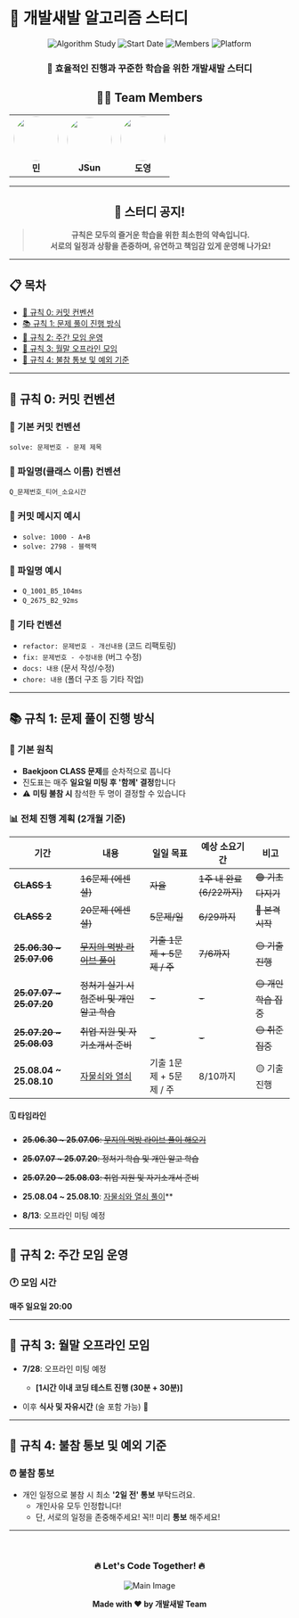 # 🚀 개발새발 알고리즘 스터디

<div align="center">

![Algorithm Study](https://img.shields.io/badge/Algorithm-Study-blue?style=for-the-badge&logo=python&logoColor=white)
![Start Date](https://img.shields.io/badge/Start-2025.06.20-green?style=for-the-badge&logo=calendar&logoColor=white)
![Members](https://img.shields.io/badge/Members-3-orange?style=for-the-badge&logo=users&logoColor=white)
![Platform](https://img.shields.io/badge/Platform-Baekjoon-brightgreen?style=for-the-badge&logo=codingninjas&logoColor=white)

### 💪 효율적인 진행과 꾸준한 학습을 위한 개발새발 스터디

## 👨‍💻 Team Members

<table>
  <tr>
    <td align="center">
      <img src="https://avatars.githubusercontent.com/u/113077033?v=4" width="80px" style="border-radius: 50%;">
      <br/>
      <b>민</b>
    </td>
    <td align="center">
      <img src="https://avatars.githubusercontent.com/u/125232426?v=4" width="80px" style="border-radius: 50%;">
      <br/>
      <b>JSun</b>
    </td>
    <td align="center">
      <img src="https://avatars.githubusercontent.com/u/154123905?v=4" width="80px" style="border-radius: 50%;">
      <br/>
      <b>도영</b>
    </td>
  </tr>
</table>

</div>

---

<div align="center">

## 🤝 스터디 공지!

> **규칙은 모두의 즐거운 학습을 위한 최소한의 약속입니다.**  
> **서로의 일정과 상황을 존중하며, 유연하고 책임감 있게 운영해 나가요!**

</div>

---

## 📋 목차

- [📝 규칙 0: 커밋 컨벤션](#-규칙-0-커밋-컨벤션)
- [📚 규칙 1: 문제 풀이 진행 방식](#-규칙-1-문제-풀이-진행-방식)
- [👥 규칙 2: 주간 모임 운영](#-규칙-2-주간-모임-운영)
- [🍕 규칙 3: 월말 오프라인 모임](#-규칙-3-월말-오프라인-모임)
- [📢 규칙 4: 불참 통보 및 예외 기준](#-규칙-4-불참-통보-및-예외-기준)

---

## 📝 규칙 0: 커밋 컨벤션

### 🎯 기본 커밋 컨벤션
```
solve: 문제번호 - 문제 제목
```

### 📁 파일명(클래스 이름) 컨벤션
```
Q_문제번호_티어_소요시간
```

### 📌 커밋 메시지 예시
- `solve: 1000 - A+B`
- `solve: 2798 - 블랙잭`

### 📌 파일명 예시
- `Q_1001_B5_104ms`
- `Q_2675_B2_92ms`

### 🔧 기타 컨벤션
- `refactor: 문제번호 - 개선내용` (코드 리팩토링)
- `fix: 문제번호 - 수정내용` (버그 수정)
- `docs: 내용` (문서 작성/수정)
- `chore: 내용` (폴더 구조 등 기타 작업)

---

## 📚 규칙 1: 문제 풀이 진행 방식

### 🎯 기본 원칙
- **Baekjoon CLASS 문제**를 순차적으로 풉니다
- 진도표는 매주 **일요일 미팅 후 '함께' 결정**합니다
- ⚠️ **미팅 불참 시** 참석한 두 명이 결정할 수 있습니다

### 📊 전체 진행 계획 (2개월 기준)

| 기간 | 내용 | 일일 목표 | 예상 소요기간 | 비고 |
|------|------|-----------|----------------|------|
| ~~**CLASS 1**~~ | ~~16문제 (에센셜)~~ | ~~자율~~ | ~~1주 내 완료 (6/22까지)~~ | ~~🟢 기초 다지기~~ |
| ~~**CLASS 2**~~ | ~~20문제 (에센셜)~~ | ~~5문제/일~~ | ~~6/29까지~~ | ~~🔵 본격 시작~~ |
| ~~**25.06.30 ~ 25.07.06**~~ | ~~[무지의 먹방 라이브 풀이](https://school.programmers.co.kr/learn/courses/30/lessons/42891)~~ | ~~기출 1문제 + 5문제 / 주~~ | ~~7/6까지~~ | ~~🟡 기출 진행~~ |
| ~~**25.07.07 ~ 25.07.20**~~ | ~~정처기 실기 시험준비 및 개인 알고 학습~~ | ~~-~~ | ~~-~~ | ~~🟡 개인 학습 집중~~ |
| ~~**25.07.20 ~ 25.08.03**~~ | ~~취업 지원 및 자기소개서 준비~~ | ~~-~~ | ~~-~~ | ~~🟡 취준 집중~~ |
| **25.08.04 ~ 25.08.10** | [자물쇠와 열쇠](https://school.programmers.co.kr/learn/courses/30/lessons/60059) | 기출 1문제 + 5문제 / 주 | 8/10까지 | 🟡 기출 진행 |

#### 🗓️ 타임라인
- ~~**25.06.30 ~ 25.07.06**: [무지의 먹방 라이브 풀이 해오기](https://school.programmers.co.kr/learn/courses/30/lessons/42891)~~  
- ~~**25.07.07 ~ 25.07.20**: 정처기 학습 및 개인 알고 학습~~  
- ~~**25.07.20 ~ 25.08.03**: 취업 지원 및 자기소개서 준비~~  
- **25.08.04 ~ 25.08.10**: [자물쇠와 열쇠 풀이](https://school.programmers.co.kr/learn/courses/30/lessons/60059)**

- **8/13**: 오프라인 미팅 예정


---

## 👥 규칙 2: 주간 모임 운영

### 🕐 모임 시간
**매주 일요일 20:00**

---


## 🍕 규칙 3: 월말 오프라인 모임
- **7/28**: 오프라인 미팅 예정 
    - **[1시간 이내 코딩 테스트 진행 (30분 + 30분)]**

- 이후 **식사 및 자유시간** (술 포함 가능) 🍻

---

## 📢 규칙 4: 불참 통보 및 예외 기준

### ⏰ 불참 통보
- 개인 일정으로 불참 시 최소 **'2일 전' 통보** 부탁드려요.
  - 개인사유 모두 인정합니다!
  - 단, 서로의 일정을 존중해주세요! 꼭!! 미리 **통보** 해주세요!

---
<br>

<div align="center">

### 🔥 Let's Code Together! 🔥

![Main Image](./docs/img/AlgoBrosMain.jpeg)

**Made with ❤️ by 개발새발 Team**

</div>
